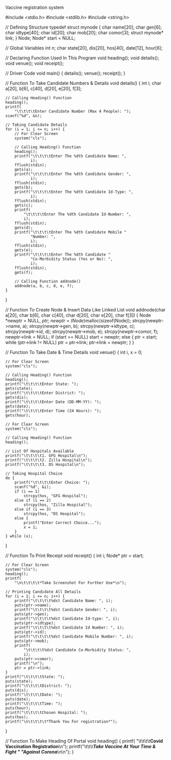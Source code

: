 
Vaccine registration system 

#include <stdio.h>
#include <stdlib.h>
#include <string.h>
 
// Defining Structure
typedef struct mynode {
    char name[20];
    char gen[6];
    char idtype[40];
    char id[20];
    char mob[20];
    char comor[3];
    struct mynode* link;
} Node;
Node* start = NULL;
 
// Global Variables
int n;
char state[20], dis[20], hos[40], date[12], hour[6];
 
// Declaring Function Used In This Program
void heading();
void details();
void venue();
void receipt();
 
// Driver Code
void main()
{
    details();
    venue();
    receipt();
}
 
// Function To Take Candidate Numbers & Details
void details()
{
    int i;
    char a[20], b[6], c[40], d[20], e[20], f[3];
 
    // Calling Heading() Function
    heading();
    printf(
        "\t\t\t\tEnter Candidate Number (Max 4 People): ");
    scanf("%d", &n);
 
    // Taking Candidate Details
    for (i = 1; i <= n; i++) {
        // For Clear Screen
        system("cls");
 
        // Calling Heading() Function
        heading();
        printf("\t\t\t\tEnter The %dth Candidate Name: ",
               i);
        fflush(stdin);
        gets(a);
        printf("\t\t\t\tEnter The %dth Candidate Gender: ",
               i);
        fflush(stdin);
        gets(b);
        printf("\t\t\t\tEnter The %dth Candidate Id-Type: ",
               i);
        fflush(stdin);
        gets(c);
        printf(
            "\t\t\t\tEnter The %dth Candidate Id-Number: ",
            i);
        fflush(stdin);
        gets(d);
        printf("\t\t\t\tEnter The %dth Candidate Mobile "
               "Number: ",
               i);
        fflush(stdin);
        gets(e);
        printf("\t\t\t\tEnter The %dth Candidate "
               "Co-Morbidity Status (Yes or No): ",
               i);
        fflush(stdin);
        gets(f);
 
        // Calling Function addnode()
        addnode(a, b, c, d, e, f);
    }
}
 
// Function To Create Node & Insert Data Like Linked List
void addnode(char a[20], char b[6], char c[40], char d[20],
             char e[20], char f[3])
{
    Node *newptr = NULL, *ptr;
    newptr = (Node*)malloc(sizeof(Node));
    strcpy(newptr->name, a);
    strcpy(newptr->gen, b);
    strcpy(newptr->idtype, c);
    strcpy(newptr->id, d);
    strcpy(newptr->mob, e);
    strcpy(newptr->comor, f);
    newptr->link = NULL;
    if (start == NULL)
        start = newptr;
    else {
        ptr = start;
        while (ptr->link != NULL)
            ptr = ptr->link;
        ptr->link = newptr;
    }
}
 
// Function To Take Date & Time Details
void venue()
{
    int i, x = 0;
 
    // For Clear Screen
    system("cls");
 
    // Calling Heading() Function
    heading();
    printf("\t\t\t\tEnter State: ");
    gets(state);
    printf("\t\t\t\tEnter District: ");
    gets(dis);
    printf("\t\t\t\tEnter Date (DD-MM-YY): ");
    gets(date);
    printf("\t\t\t\tEnter Time (24 Hours): ");
    gets(hour);
 
    // For Clear Screen
    system("cls");
 
    // Calling Heading() Function
    heading();
 
    // List Of Hospitals Available
    printf("\t\t\t\t1. GFG Hospital\n");
    printf("\t\t\t\t2. Zilla Hospital\n");
    printf("\t\t\t\t3. DS Hospital\n");
 
    // Taking Hospital Choice
    do {
        printf("\t\t\t\tEnter Choice: ");
        scanf("%d", &i);
        if (i == 1)
            strcpy(hos, "GFG Hospital");
        else if (i == 2)
            strcpy(hos, "Zilla Hospital");
        else if (i == 3)
            strcpy(hos, "DS Hospital");
        else {
            printf("Enter Correct Choice...");
            x = 1;
        }
    } while (x);
}
 
// Function To Print Receipt
void receipt()
{
    int i;
    Node* ptr = start;
 
    // For Clear Screen
    system("cls");
    heading();
    printf(
        "\n\t\t\t\t*Take Screenshot For Further Use*\n");
 
    // Printing Candidate All Details
    for (i = 1; i <= n; i++) {
        printf("\t\t\t\t%dst Candidate Name: ", i);
        puts(ptr->name);
        printf("\t\t\t\t%dst Candidate Gender: ", i);
        puts(ptr->gen);
        printf("\t\t\t\t%dst Candidate Id-type: ", i);
        puts(ptr->idtype);
        printf("\t\t\t\t%dst Candidate Id Number: ", i);
        puts(ptr->id);
        printf("\t\t\t\t%dst Candidate Mobile Number: ", i);
        puts(ptr->mob);
        printf(
            "\t\t\t\t%dst Candidate Co-Morbidity Status: ",
            i);
        puts(ptr->comor);
        printf("\n");
        ptr = ptr->link;
    }
    printf("\t\t\t\tState: ");
    puts(state);
    printf("\t\t\t\tDistrict: ");
    puts(dis);
    printf("\t\t\t\tDate: ");
    puts(date);
    printf("\t\t\t\tTime: ");
    puts(hour);
    printf("\t\t\t\tChosen Hospital: ");
    puts(hos);
    printf("\n\t\t\t\t*Thank You For registration*");
}
 
// Function To Make Heading Of Portal
void heading()
{
    printf(
        "\t\t\t\t**Covid Vaccination Registration**\n");
    printf("\t\t\t***Take Vaccine At Your Time & Fight "
           "Against Corona***\n\n");
}
